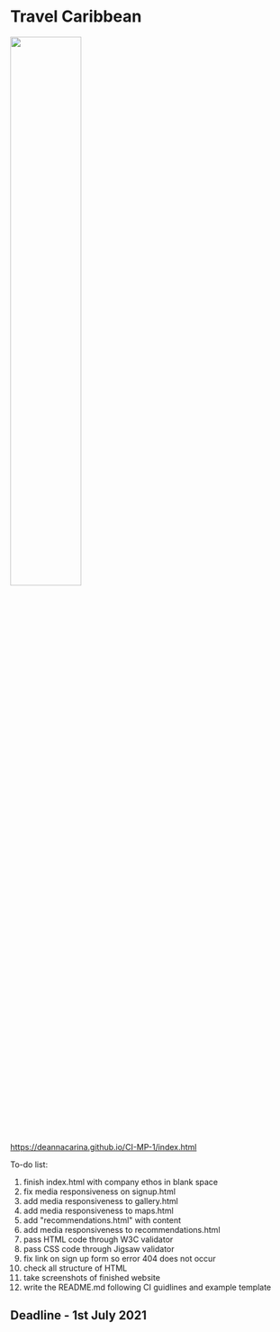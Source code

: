 # Travel Caribbean

[<img src="https://img.youtube.com/vi/BL2B_9ZHvYM/maxresdefault.jpg" width="50%">](https://youtu.be/BL2B_9ZHvYM)


https://deannacarina.github.io/CI-MP-1/index.html

To-do list:
1. finish index.html with company ethos in blank space
2. fix media responsiveness on signup.html
3. add media responsiveness to gallery.html
4. add media responsiveness to maps.html
5. add "recommendations.html" with content
6. add media responsiveness to recommendations.html
7. pass HTML code through W3C validator
8. pass CSS code through Jigsaw validator
9. fix link on sign up form so error 404 does not occur
10. check all structure of HTML
11. take screenshots of finished website
12. write the README.md following CI guidlines and example template

## Deadline - 1st July 2021
